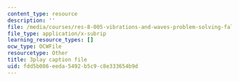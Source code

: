 ```yaml
---
content_type: resource
description: ''
file: /media/courses/res-8-005-vibrations-and-waves-problem-solving-fall-2012/fdd5b086eeda5492b5c9c8e333654b9d_YbFgNsM6r44.vtt
file_type: application/x-subrip
learning_resource_types: []
ocw_type: OCWFile
resourcetype: Other
title: 3play caption file
uid: fdd5b086-eeda-5492-b5c9-c8e333654b9d
---
```

